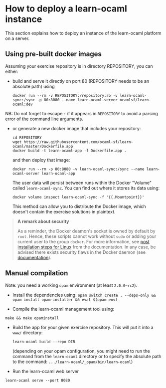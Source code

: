 How to deploy a learn-ocaml instance
====================================

This section explains how to deploy an instance of the learn-ocaml
platform on a server.

## Using pre-built docker images

Assuming your exercise repository is in directory REPOSITORY, you can either:

- build and serve it directly on port 80 (REPOSITORY needs to be an absolute
  path) using

      docker run --rm -v REPOSITORY:/repository:ro -v learn-ocaml-sync:/sync -p 80:8080 --name learn-ocaml-server ocamlsf/learn-ocaml:dev

NB: Do not forget to escape `:` if it appears in `REPOSITORY` to avoid a parsing error of the command line arguments.

- or generate a new docker image that includes your repository:

      cd REPOSITORY
      wget https://raw.githubusercontent.com/ocaml-sf/learn-ocaml/master/Dockerfile.app
      docker build -t learn-ocaml-app -f Dockerfile.app .

  and then deploy that image:

      docker run --rm -p 80:8080 -v learn-ocaml-sync:/sync --name learn-ocaml-server learn-ocaml-app

  The user data will persist between runs within the Docker "Volume" called
  `learn-ocaml-sync`. You can find out where it stores its data using:

      docker volume inspect learn-ocaml-sync -f '{{.Mountpoint}}'

  This method can allow you to distribute the Docker image, which doesn't
  contain the exercise solutions in plaintext.

> **A remark about security**
>
> As a reminder, the Docker deamon's socket is owned by default by `root`.
> Hence, these scripts cannot work without `sudo` or adding your current user to
> the group `docker`. For more information, see
> [post installation steps for Linux](https://docs.docker.com/install/linux/linux-postinstall/)
> from the documentation. In any case, be advised there exists security flaws in
> the Docker daemon (see
> [documentation](https://docs.docker.com/engine/security/security/#docker-daemon-attack-surface)).

## Manual compilation

Note: you need a working ```opam``` environment (at least `2.0.0~rc2`).

* Install the dependencies using:
``
opam switch create . --deps-only && opam install opam-installer && eval $(opam env)
``

* Compile the learn-ocaml management tool using:
```
make && make opaminstall
```

* Build the app for your given exercise repository. This will put it into a
  `www/` directory:
  ```
  learn-ocaml build --repo DIR
  ```
  (depending on your opam configuration, you might need to run the command from the `learn-ocaml` directory or to specify the absolute path to the command: `.../learn-ocaml/_opam/bin/learn-ocaml`)

* Run the learn-ocaml web server
```
learn-ocaml serve --port 8080
```
